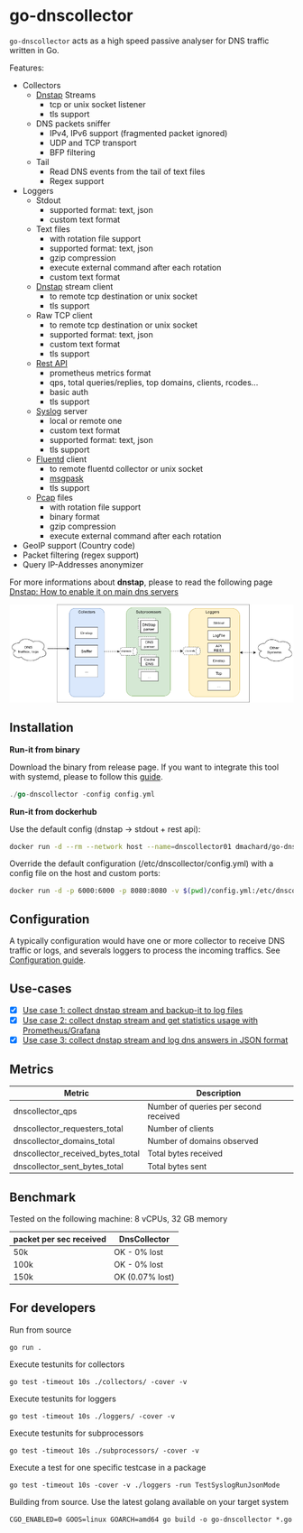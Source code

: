 # go-dnscollector

`go-dnscollector` acts as a high speed passive analyser for DNS traffic written in Go.

Features:
- Collectors 
    - [Dnstap](https://dnstap.info/) Streams
        * tcp or unix socket listener
        * tls support
    - DNS packets sniffer
        * IPv4, IPv6 support (fragmented packet ignored)
        * UDP and TCP transport
        * BFP filtering
    - Tail 
        * Read DNS events from the tail of text files
        * Regex support
- Loggers
    - Stdout
        * supported format: text, json
        * custom text format
    - Text files
        * with rotation file support
        * supported format: text, json
        * gzip compression
        * execute external command after each rotation
        * custom text format
    - [Dnstap](https://dnstap.info/) stream client
        * to remote tcp destination or unix socket
        * tls support
    - Raw TCP client
        * to remote tcp destination or unix socket
        * supported format: text, json
        * custom text format
        * tls support
    - [Rest API](https://generator.swagger.io/?url=https://raw.githubusercontent.com/dmachard/go-dnscollector/main/doc/swagger.yml) 
        * prometheus metrics format
        * qps, total queries/replies, top domains, clients, rcodes...
        * basic auth
        * tls support
    - [Syslog](https://en.wikipedia.org/wiki/Syslog) server
        * local or remote one
        * custom text format
        * supported format: text, json
        * tls support
    - [Fluentd](https://www.fluentd.org/) client
        * to remote fluentd collector or unix socket
        * [msgpask](https://msgpack.org/)
        * tls support
    - [Pcap](https://en.wikipedia.org/wiki/Pcap) files
        * with rotation file support
        * binary format
        * gzip compression
        * execute external command after each rotation
- GeoIP support (Country code)
- Packet filtering (regex support)
- Query IP-Addresses anonymizer

For more informations about **dnstap**, please to read the following page [Dnstap: How to enable it on main dns servers](https://dmachard.github.io/posts/0001-dnstap-testing/)

![overview](doc/overview.png)

## Installation

**Run-it from binary**

Download the binary from release page.
If you want to integrate this tool with systemd, please to follow this [guide](https://dmachard.github.io/posts/0007-dnscollector-install-binary/).

```go
./go-dnscollector -config config.yml
```

**Run-it from dockerhub**

Use the default config (dnstap -> stdout + rest api):

```bash
docker run -d --rm --network host --name=dnscollector01 dmachard/go-dnscollector
```

Override the default configuration (/etc/dnscollector/config.yml) with a config file on the host and custom ports:

```bash
docker run -d -p 6000:6000 -p 8080:8080 -v $(pwd)/config.yml:/etc/dnscollector/config.yml --name=dnscollector01 dmachard/go-dnscollector
```

## Configuration

A typically configuration would have one or more collector to receive DNS traffic or logs, and severals loggers to process the 
incoming traffics. See [Configuration guide](doc/configuration.md).

## Use-cases

- [x] [Use case 1: collect dnstap stream and backup-it to log files](https://dmachard.github.io/posts/0034-dnscollector-dnstap-to-log-files/)
- [x] [Use case 2: collect dnstap stream and get statistics usage with Prometheus/Grafana](https://dmachard.github.io/posts/0035-dnscollector-grafana-prometheus/)
- [x] [Use case 3: collect dnstap stream and log dns answers in JSON format](https://dmachard.github.io/posts/0042-dnscollector-dnstap-json-answers/)

## Metrics

| Metric | Description |
| ---- | ---- | 
| dnscollector_qps   | Number of queries per second received | 
| dnscollector_requesters_total | Number of clients |
| dnscollector_domains_total | Number of domains observed |
| dnscollector_received_bytes_total | Total bytes received |
| dnscollector_sent_bytes_total | Total bytes sent |

## Benchmark

Tested on the following machine: 8 vCPUs, 32 GB memory

| packet per sec received| DnsCollector |
| ---- | ---- | 
| 50k   | OK - 0% lost| 
| 100k   | OK - 0% lost| 
| 150k   | OK (0.07% lost)|

## For developers

Run from source 

```
go run .
```

Execute testunits for collectors

```
go test -timeout 10s ./collectors/ -cover -v
```

Execute testunits for loggers

```
go test -timeout 10s ./loggers/ -cover -v
```

Execute testunits for subprocessors

```
go test -timeout 10s ./subprocessors/ -cover -v
```

Execute a test for one specific testcase in a package

```
go test -timeout 10s -cover -v ./loggers -run TestSyslogRunJsonMode
```

Building from source.
Use the latest golang available on your target system 
```
CGO_ENABLED=0 GOOS=linux GOARCH=amd64 go build -o go-dnscollector *.go
```
